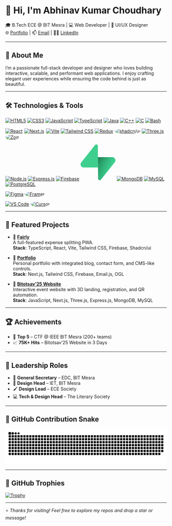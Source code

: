 # 👋 Hi, I'm Abhinav Kumar Choudhary

🎓 B.Tech ECE @ BIT Mesra | 💻 Web Developer | 🎨 UI/UX Designer  
🌐 [Portfolio](https://abhi1264.vercel.app/) | 📫 [Email](mailto:abhinav.kumar.1264@gmail.com) | 🧑‍💼 [LinkedIn](https://www.linkedin.com/in/abhi1264/)  

---

## 🚀 About Me

I’m a passionate full-stack developer and designer who loves building interactive, scalable, and performant web applications. I enjoy crafting elegant user experiences while ensuring the code behind is just as beautiful.

---

## 🛠️ Technologies & Tools

<p align="left">

  <!-- Languages -->
  <a href="https://developer.mozilla.org/en-US/docs/Web/HTML"><img src="https://cdn.jsdelivr.net/gh/devicons/devicon/icons/html5/html5-original.svg" height="40" alt="HTML5"/></a>
  <a href="https://developer.mozilla.org/en-US/docs/Web/CSS"><img src="https://cdn.jsdelivr.net/gh/devicons/devicon/icons/css3/css3-original.svg" height="40" alt="CSS3"/></a>
  <a href="https://developer.mozilla.org/en-US/docs/Web/JavaScript"><img src="https://cdn.jsdelivr.net/gh/devicons/devicon/icons/javascript/javascript-original.svg" height="40" alt="JavaScript"/></a>
  <a href="https://www.typescriptlang.org/"><img src="https://cdn.jsdelivr.net/gh/devicons/devicon/icons/typescript/typescript-original.svg" height="40" alt="TypeScript"/></a>
  <a href="https://www.java.com/"><img src="https://cdn.jsdelivr.net/gh/devicons/devicon/icons/java/java-original.svg" height="40" alt="Java"/></a>
  <a href="https://isocpp.org/"><img src="https://cdn.jsdelivr.net/gh/devicons/devicon/icons/cplusplus/cplusplus-original.svg" height="40" alt="C++"/></a>
  <a href="https://en.wikipedia.org/wiki/C_(programming_language)"><img src="https://cdn.jsdelivr.net/gh/devicons/devicon/icons/c/c-original.svg" height="40" alt="C"/></a>
  <a href="https://www.gnu.org/software/bash/"><img src="https://cdn.jsdelivr.net/gh/devicons/devicon/icons/bash/bash-original.svg" height="40" alt="Bash"/></a>

  <!-- Frontend -->
  <a href="https://reactjs.org/"><img src="https://cdn.jsdelivr.net/gh/devicons/devicon/icons/react/react-original.svg" height="40" alt="React"/></a>
  <a href="https://nextjs.org/"><img src="https://cdn.jsdelivr.net/gh/devicons/devicon/icons/nextjs/nextjs-original.svg" height="40" alt="Next.js" style="background-color:white; padding:2px; border-radius:4px;"/></a>
  <a href="https://vitejs.dev/"><img src="https://vitejs.dev/logo.svg" height="40" alt="Vite"/></a>
  <a href="https://tailwindcss.com/"><img src="https://www.vectorlogo.zone/logos/tailwindcss/tailwindcss-icon.svg" height="40" alt="Tailwind CSS"/></a>
  <a href="https://redux.js.org/"><img src="https://cdn.jsdelivr.net/gh/devicons/devicon/icons/redux/redux-original.svg" height="40" alt="Redux"/></a>
  <a href="https://ui.shadcn.com/"><img src="https://avatars.githubusercontent.com/u/139895814?s=200&v=4" height="40" alt="shadcn/ui" style="border-radius:50%"/></a>
  <a href="https://threejs.org/"><img src="https://raw.githubusercontent.com/mrdoob/three.js/dev/files/icon.svg" height="40" alt="Three.js"/></a>
  <a href="https://zod.dev/"><img src="https://avatars.githubusercontent.com/u/84388698?s=200&v=4" height="40" alt="Zod" style="border-radius:50%"/></a>

  <!-- Backend & DB -->
  <a href="https://nodejs.org/"><img src="https://cdn.jsdelivr.net/gh/devicons/devicon/icons/nodejs/nodejs-original.svg" height="40" alt="Node.js"/></a>
  <a href="https://expressjs.com/"><img src="https://cdn.jsdelivr.net/gh/devicons/devicon/icons/express/express-original.svg" height="40" alt="Express.js"/></a>
  <a href="https://firebase.google.com/"><img src="https://cdn.jsdelivr.net/gh/devicons/devicon/icons/firebase/firebase-plain.svg" height="40" alt="Firebase"/></a>
  <a href="https://supabase.com/"><svg width="109" height="113" viewBox="0 0 109 113" fill="none" xmlns="http://www.w3.org/2000/svg">
<path d="M63.7076 110.284C60.8481 113.885 55.0502 111.912 54.9813 107.314L53.9738 40.0627L99.1935 40.0627C107.384 40.0627 111.952 49.5228 106.859 55.9374L63.7076 110.284Z" fill="url(#paint0_linear)"/>
<path d="M63.7076 110.284C60.8481 113.885 55.0502 111.912 54.9813 107.314L53.9738 40.0627L99.1935 40.0627C107.384 40.0627 111.952 49.5228 106.859 55.9374L63.7076 110.284Z" fill="url(#paint1_linear)" fill-opacity="0.2"/>
<path d="M45.317 2.07103C48.1765 -1.53037 53.9745 0.442937 54.0434 5.041L54.4849 72.2922H9.83113C1.64038 72.2922 -2.92775 62.8321 2.1655 56.4175L45.317 2.07103Z" fill="#3ECF8E"/>
<defs>
<linearGradient id="paint0_linear" x1="53.9738" y1="54.974" x2="94.1635" y2="71.8295" gradientUnits="userSpaceOnUse">
<stop stop-color="#249361"/>
<stop offset="1" stop-color="#3ECF8E"/>
</linearGradient>
<linearGradient id="paint1_linear" x1="36.1558" y1="30.578" x2="54.4844" y2="65.0806" gradientUnits="userSpaceOnUse">
<stop/>
<stop offset="1" stop-opacity="0"/>
</linearGradient>
</defs>
</svg></a>
  <a href="https://www.mongodb.com/"><img src="https://cdn.jsdelivr.net/gh/devicons/devicon/icons/mongodb/mongodb-original.svg" height="40" alt="MongoDB"/></a>
  <a href="https://www.mysql.com/"><img src="https://cdn.jsdelivr.net/gh/devicons/devicon/icons/mysql/mysql-original.svg" height="40" alt="MySQL"/></a>
  <a href="https://www.postgresql.org/"><img src="https://cdn.jsdelivr.net/gh/devicons/devicon/icons/postgresql/postgresql-original.svg" height="40" alt="PostgreSQL"/></a>

  <!-- Design Tools -->
  <a href="https://www.figma.com/"><img src="https://cdn.jsdelivr.net/gh/devicons/devicon/icons/figma/figma-original.svg" height="40" alt="Figma"/></a>
  <a href="https://www.framer.com/"><img src="https://avatars.githubusercontent.com/u/47217446?s=200&v=4" height="40" alt="Framer" style="border-radius:50%"/></a>

  <!-- Editors -->
  <a href="https://code.visualstudio.com/"><img src="https://cdn.jsdelivr.net/gh/devicons/devicon/icons/vscode/vscode-original.svg" height="40" alt="VS Code"/></a>
  <a href="https://www.cursor.so/"><img src="https://avatars.githubusercontent.com/u/122902849?s=200&v=4" height="40" alt="Cursor" style="border-radius:50%"/></a>

</p>



---

## 🧾 Featured Projects

- 🔗 [**Fairly**](https://github.com/Abhi1264/fairly)  
  A full-featured expense splitting PWA.  
  **Stack**: TypeScript, React, Vite, Tailwind CSS, Firebase, Shadcn/ui

- 🔗 [**Portfolio**](https://github.com/Abhi1264/Portfolio)  
  Personal portfolio with integrated blog, contact form, and CMS-like controls.  
  **Stack**: Next.js, Tailwind CSS, Firebase, Email.js, OGL

- 🔗 [**Bitotsav’25 Website**](https://github.com/bitotsav-fest/website)  
  Interactive event website with 3D landing, registration, and QR automation.  
  **Stack**: JavaScript, Next.js, Three.js, Express.js, MongoDB, MySQL

---

## 🏆 Achievements

- 🥇 **Top 5** – CTF @ IEEE BIT Mesra (200+ teams)
- 📈 **75K+ Hits** – Bitotsav’25 Website in 3 Days

---

## 👥 Leadership Roles

- 🎯 **General Secretary** – EDC, BIT Mesra  
- 🎨 **Design Head** – IET, BIT Mesra  
- 🖌️ **Design Lead** – ECE Society  
- 💻 **Tech & Design Head** – The Literary Society

---

## 🐍 GitHub Contribution Snake

![snake gif](https://raw.githubusercontent.com/Abhi1264/Abhi1264/main/dist/github-contribution-grid-snake.svg)

---

## 🧸 GitHub Trophies

[![Trophy](https://github-profile-trophy.vercel.app/?username=Abhi1264&theme=monokai&column=6)](https://github.com/Abhi1264/github-profile-trophy)

---

⭐️ *Thanks for visiting! Feel free to explore my repos and drop a star or message!*
